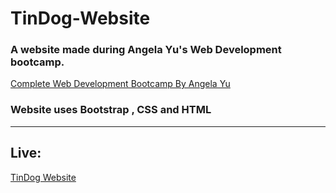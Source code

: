 # TinDog-Website

<h3>A website made during Angela Yu's Web Development bootcamp.</h3>
<a href="https://www.udemy.com/course/the-complete-web-development-bootcamp/" target="_blank">Complete Web Development Bootcamp By Angela Yu</a>
<h3>Website uses Bootstrap , CSS and HTML</h3>
<hr>
<h2>Live:  </h2><a  href="https://owaisraza04.github.io/TinDog-Website/" target="_blank">TinDog Website</a>
